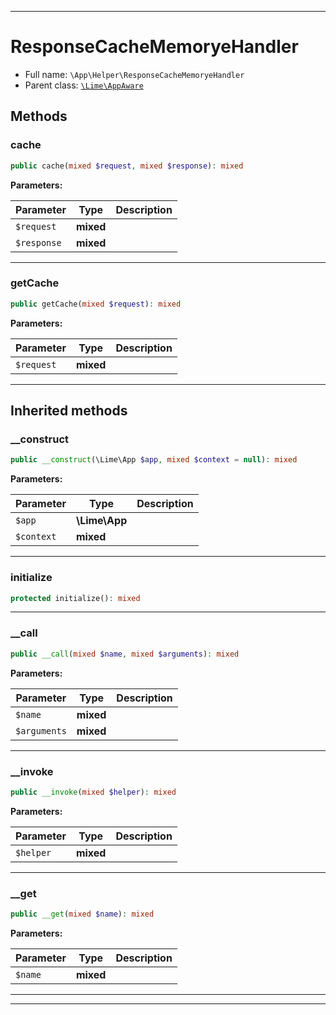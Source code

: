 ***

# ResponseCacheMemoryeHandler

* Full name: `\App\Helper\ResponseCacheMemoryeHandler`
* Parent class: [`\Lime\AppAware`](../../Lime/AppAware.md)

## Methods

### cache

```php
public cache(mixed $request, mixed $response): mixed
```

**Parameters:**

| Parameter | Type | Description |
|-----------|------|-------------|
| `$request` | **mixed** |  |
| `$response` | **mixed** |  |

***

### getCache

```php
public getCache(mixed $request): mixed
```

**Parameters:**

| Parameter | Type | Description |
|-----------|------|-------------|
| `$request` | **mixed** |  |

***

## Inherited methods

### __construct

```php
public __construct(\Lime\App $app, mixed $context = null): mixed
```

**Parameters:**

| Parameter | Type | Description |
|-----------|------|-------------|
| `$app` | **\Lime\App** |  |
| `$context` | **mixed** |  |

***

### initialize

```php
protected initialize(): mixed
```

***

### __call

```php
public __call(mixed $name, mixed $arguments): mixed
```

**Parameters:**

| Parameter | Type | Description |
|-----------|------|-------------|
| `$name` | **mixed** |  |
| `$arguments` | **mixed** |  |

***

### __invoke

```php
public __invoke(mixed $helper): mixed
```

**Parameters:**

| Parameter | Type | Description |
|-----------|------|-------------|
| `$helper` | **mixed** |  |

***

### __get

```php
public __get(mixed $name): mixed
```

**Parameters:**

| Parameter | Type | Description |
|-----------|------|-------------|
| `$name` | **mixed** |  |

***


***

